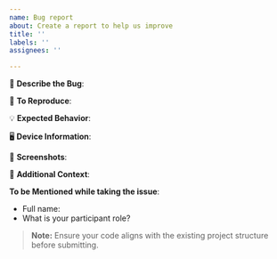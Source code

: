 ```yaml
---
name: Bug report
about: Create a report to help us improve
title: ''
labels: ''
assignees: ''

---
```


🐞 **Describe the Bug**:
<!-- A clear and concise description of what the bug is. -->

🔁 **To Reproduce**:
<!-- Steps to reproduce the behavior:
1. Go to '...'
2. Click on '...'
3. See the error
-->

💡 **Expected Behavior**:
<!-- A clear and concise description of what you expected to happen. -->

🖥️ **Device Information**:
<!-- Provide your device details.
- OS: [e.g. iOS, Windows]
- Browser: [e.g. Chrome, Safari]
- Version: [e.g. 22]
-->

📸 **Screenshots**:
<!-- If applicable, add screenshots to help explain your problem. -->

📄 **Additional Context**:
<!-- Add any other context about the problem here. -->

**To be Mentioned while taking the issue**:
- Full name:
- What is your participant role? <!-- (Mention the Open Source Program name. Eg. GSSOC, SSOC, Hacktoberfest, etc.) -->

> **Note:** Ensure your code aligns with the existing project structure before submitting.
